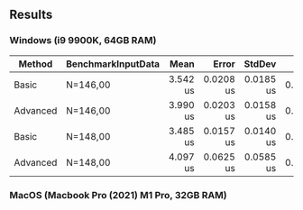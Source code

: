 ## Results
### Windows (i9 9900K, 64GB RAM)
| Method   | BenchmarkInputData |     Mean |     Error |    StdDev |   Gen0 | Allocated |
|----------|--------------------|---------:|----------:|----------:|-------:|----------:|
| Basic    | N=146,00           | 3.542 us | 0.0208 us | 0.0185 us | 0.0191 |     160 B |
| Advanced | N=146,00           | 3.990 us | 0.0203 us | 0.0158 us | 0.3357 |    2808 B |
| Basic    | N=148,00           | 3.485 us | 0.0157 us | 0.0140 us | 0.0191 |     160 B |
| Advanced | N=148,00           | 4.097 us | 0.0625 us | 0.0585 us | 0.3357 |    2808 B |


### MacOS (Macbook Pro (2021) M1 Pro, 32GB RAM)

